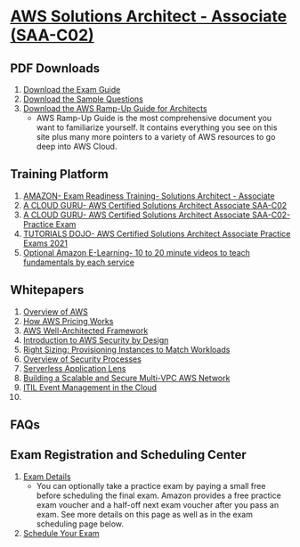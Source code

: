 # [AWS Solutions Architect - Associate (SAA-C02)](https://aws.amazon.com/certification/certified-solutions-architect-associate/)

## PDF Downloads
1. [Download the Exam Guide](https://d1.awsstatic.com/training-and-certification/docs-sa-assoc/AWS-Certified-Solutions-Architect-Associate_Exam-Guide.pdf)
2. [Download the Sample Questions](https://d1.awsstatic.com/training-and-certification/docs-sa-assoc/AWS-Certified-Solutions-Architect-Associate_Sample-Questions.pdf)
3. [Download the AWS Ramp-Up Guide for Architects](https://d1.awsstatic.com/training-and-certification/ramp-up_guides/Ramp-Up_Guide_Architect.pdf)
   * AWS Ramp-Up Guide is the most comprehensive document you want to familiarize yourself. It contains everything you see on this site plus many more pointers to a variety of AWS resources to go deep into AWS Cloud.

## Training Platform
1. [AMAZON- Exam Readiness Training- Solutions Architect - Associate](https://www.aws.training/Details/Curriculum?id=20685)
2. [A CLOUD GURU- AWS Certified Solutions Architect Associate SAA-C02](https://acloud.guru/overview/aws-certified-solutions-architect-associate?_ga=2.257548750.430361032.1623364468-1013375855.1619983265)
3. [A CLOUD GURU- AWS Certified Solutions Architect Associate SAA-C02- Practice Exam](https://learn.acloud.guru/course/aws-certified-solutions-architect-associate/learn/good-luck/aws-csa-2019/quiz/aws-csa-2019)
4. [TUTORIALS DOJO- AWS Certified Solutions Architect Associate Practice Exams 2021](https://portal.tutorialsdojo.com/courses/aws-certified-solutions-architect-associate-practice-exams/)
5. [Optional Amazon E-Learning- 10 to 20 minute videos to teach fundamentals by each service](https://www.aws.training/LearningLibrary?query=&filters=Domain%3A19%20Language%3A1%20SkillLevel%3A8%20DeliveryFormat%3A1%2C4%2C6%2C7%2C8&from=0&size=15&sort=_score)

## Whitepapers
1. [Overview of AWS](https://d1.awsstatic.com/whitepapers/aws-overview.pdf)
2. [How AWS Pricing Works](https://d0.awsstatic.com/whitepapers/aws_pricing_overview.pdf)
3. [AWS Well-Architected Framework](https://d1.awsstatic.com/whitepapers/architecture/AWS_Well-Architected_Framework.pdf)
4. [Introduction to AWS Security by Design](https://d1.awsstatic.com/whitepapers/compliance/Intro_to_Security_by_Design.pdf)
5. [Right Sizing: Provisioning Instances to Match Workloads](https://d1.awsstatic.com/whitepapers/cost-optimization-right-sizing.pdf?did=wp_card&trk=wp_card)
6. [Overview of Security Processes](https://d1.awsstatic.com/whitepapers/aws-security-whitepaper.pdf?did=wp_card&trk=wp_card)
7. [Serverless Application Lens](https://d1.awsstatic.com/whitepapers/architecture/AWS-Serverless-Applications-Lens.pdf?did=wp_card&trk=wp_card)
8. [Building a Scalable and Secure Multi-VPC AWS Network](https://d1.awsstatic.com/whitepapers/building-a-scalable-and-secure-multi-vpc-aws-network-infrastructure.pdf?did=wp_card&trk=wp_card)
9. [ITIL Event Management in the Cloud](https://d1.awsstatic.com/training-and-certification/ramp-up_guides/Ramp-Up_Guide_Architect.pdf)
10. 

## FAQs

## Exam Registration and Scheduling Center
1. [Exam Details](https://aws.amazon.com/certification/certified-solutions-architect-associate/?ch=tile&tile=getstarted)
   * You can optionally take a practice exam by paying a small free before scheduling the final exam. Amazon provides a free practice exam voucher and a half-off next exam voucher after you pass an exam. See more details on this page as well as in the exam scheduling page below.
2. [Schedule Your Exam](https://www.aws.training/certification?src=practitioner)
